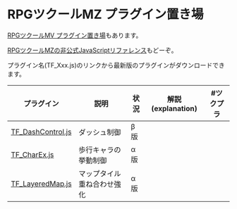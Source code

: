 # RPGツクールMZ プラグイン置き場

[RPGツクールMV プラグイン置き場](https://github.com/tonbijp/RPGMakerMV)もあります。

[RPGツクールMZの非公式JavaScriptリファレンス](https://github.com/tonbijp/RPGMakerMZ/blob/master/Reference/README.md)もどーぞ。

プラグイン名(TF_Xxx.js)のリンクから最新版のプラグインがダウンロードできます。

|プラグイン|説明|状況|解説(explanation)|#ツクプラ|
|---|---|---|---|---|
| [TF_DashControl.js](https://github.com/tonbijp/RPGMakerMZ/blob/master/TF_DashControl.js) | ダッシュ制御 | β版 | |
| [TF_CharEx.js](https://github.com/tonbijp/RPGMakerMZ/blob/master/TF_CharEx.js) | 歩行キャラの挙動制御 | α版 | |
| [TF_LayeredMap.js](https://github.com/tonbijp/RPGMakerMZ/blob/master/TF_LayeredMap.js) | マップタイル重ね合わせ強化 | α版 | |